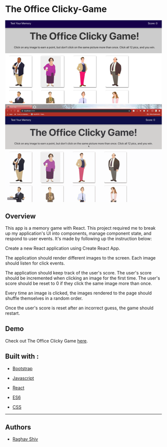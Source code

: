 # The Office Clicky-Game

![alt text](./Click_Screenshot.png "Clicky Game")
![alt text](./Click.gif "Clicky Game")

## Overview
This app is a memory game with React. This project required me to break up my application's UI into components, manage component state, and respond to user events. It's made by following up the instruction below:

Create a new React application using Create React App.

The application should render different images to the screen. Each image should listen for click events.

The application should keep track of the user's score. The user's score should be incremented when clicking an image for the first time. The user's score should be reset to 0 if they click the same image more than once.

Every time an image is clicked, the images rendered to the page should shuffle themselves in a random order.

Once the user's score is reset after an incorrect guess, the game should restart.

## Demo
Check out The Office Clicky Game [here](https://rshiv7.github.io/clicky-game/).

## Built with :

* [Bootstrap](https://getbootstrap.com/docs/4.3/getting-started/introduction/) 

* [Javascript](https://www.w3schools.com/js/js_intro.asp)

* [React](https://react-bootstrap.github.io/getting-started/introduction/)

* [ES6](https://www.w3schools.com/js/js_es6.asp)

* [CSS](https://www.w3schools.com/css/)

<hr>

## Authors

* [Raghav Shiv](https://github.com/rshiv7)